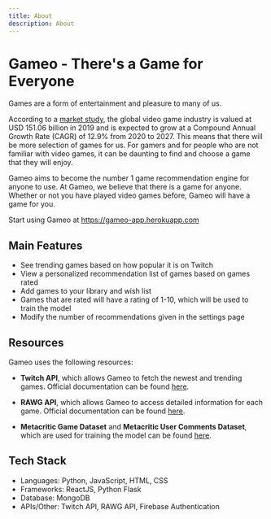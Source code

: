 ```yaml
---
title: About
description: About
---
```


# Gameo - There's a Game for Everyone

Games are a form of entertainment and pleasure to many of us.

According to a [market study](https://www.grandviewresearch.com/industry-analysis/video-game-market#:~:text=The%20global%20video%20game%20market,key%20factors%20driving%20the%20growth), the global video game industry is valued at USD 151.06 billion in 2019 and is expected to grow at a Compound Annual Growth Rate (CAGR) of 12.9% from 2020 to 2027. This means that there will be more selection of games for us. For gamers and for people who are not familiar with video games, it can be daunting to find and choose a game that they will enjoy.

Gameo aims to become the number 1 game recommendation engine for anyone to use. At Gameo, we believe that there is a game for anyone. Whether or not you have played video games before, Gameo will have a game for you.

Start using Gameo at https://gameo-app.herokuapp.com

## Main Features

- See trending games based on how popular it is on Twitch
- View a personalized recommendation list of games based on games rated
- Add games to your library and wish list
- Games that are rated will have a rating of 1-10, which will be used to train the model
- Modify the number of recommendations given in the settings page

## Resources

Gameo uses the following resources:

- **Twitch API**, which allows Gameo to fetch the newest and trending games. Official documentation can be found [here](https://dev.twitch.tv/docs/api/).

- **RAWG API**, which allows Gameo to access detailed information for each game. Official documentation can be found [here](https://rawg.io/apidocs).

- **Metacritic Game Dataset** and **Metacritic User Comments Dataset**, which are used for training the model can be found [here](https://www.kaggle.com/dahlia25/metacritic-video-game-comments).

## Tech Stack

- Languages: Python, JavaScript, HTML, CSS
- Frameworks: ReactJS, Python Flask
- Database: MongoDB
- APIs/Other: Twitch API, RAWG API, Firebase Authentication
